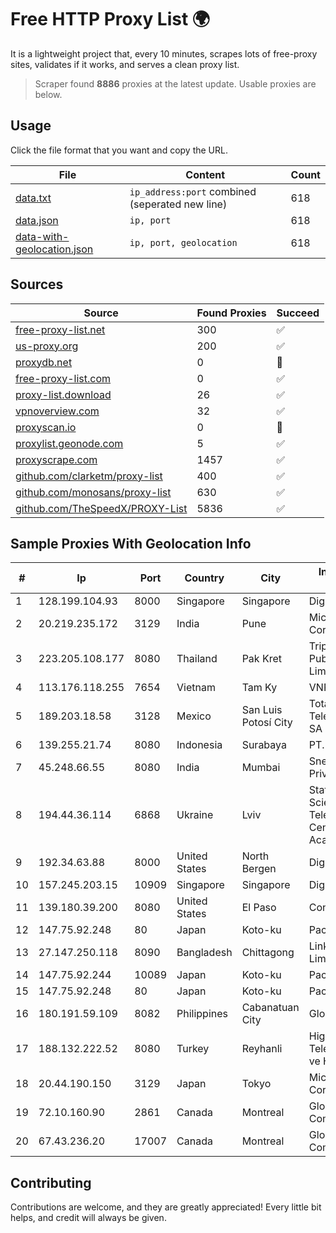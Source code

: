 
# Free HTTP Proxy List 🌍

It is a lightweight project that, every 10 minutes, scrapes lots of free-proxy sites, validates if it works, and serves a clean proxy list.


> Scraper found **8886** proxies at the latest update. Usable proxies are below.

## Usage

Click the file format that you want and copy the URL.


|File|Content|Count|
|----|-------|-----|
|[data.txt](https://raw.githubusercontent.com/themiralay/Proxy-List-World/master/data.txt)|`ip_address:port` combined (seperated new line)|618|
|[data.json](https://raw.githubusercontent.com/themiralay/Proxy-List-World/master/data.json)|`ip, port`|618|
|[data-with-geolocation.json](https://raw.githubusercontent.com/themiralay/Proxy-List-World/master/data-with-geolocation.json)|`ip, port, geolocation`|618|

## Sources

|Source|Found Proxies|Succeed|
|------|-------------|-------|
|[free-proxy-list.net](https://free-proxy-list.net)|300|✅|
|[us-proxy.org](https://www.us-proxy.org)|200|✅|
|[proxydb.net](http://proxydb.net)|0|🚫|
|[free-proxy-list.com](https://free-proxy-list.com/?page=&port=&type%5B%5D=http&type%5B%5D=https&up_time=0&search=Search)|0|✅|
|[proxy-list.download](https://www.proxy-list.download/HTTP)|26|✅|
|[vpnoverview.com](https://vpnoverview.com/privacy/anonymous-browsing/free-proxy-servers)|32|✅|
|[proxyscan.io](https://www.proxyscan.io)|0|🚫|
|[proxylist.geonode.com](https://proxylist.geonode.com/api/proxy-list?limit=300&page=1&sort_by=lastChecked&sort_type=desc&protocols=http,https)|5|✅|
|[proxyscrape.com](https://api.proxyscrape.com/v2/?request=displayproxies&protocol=http&timeout=10000&country=all&ssl=all&anonymity=all)|1457|✅|
|[github.com/clarketm/proxy-list](https://raw.githubusercontent.com/clarketm/proxy-list/master/proxy-list-raw.txt)|400|✅|
|[github.com/monosans/proxy-list](https://raw.githubusercontent.com/monosans/proxy-list/main/proxies/http.txt)|630|✅|
|[github.com/TheSpeedX/PROXY-List](https://raw.githubusercontent.com/TheSpeedX/PROXY-List/master/http.txt)|5836|✅|


## Sample Proxies With Geolocation Info

|#|Ip|Port|Country|City|Internet Service Provider|
|-|--|----|-------|----|-------------------------|
|1|128.199.104.93|8000|Singapore|Singapore|DigitalOcean, LLC|
|2|20.219.235.172|3129|India|Pune|Microsoft Corporation|
|3|223.205.108.177|8080|Thailand|Pak Kret|Triple T Broadband Public Company Limited|
|4|113.176.118.255|7654|Vietnam|Tam Ky|VNPT|
|5|189.203.18.58|3128|Mexico|San Luis Potosí City|Total Play Telecomunicaciones SA De CV|
|6|139.255.21.74|8080|Indonesia|Surabaya|PT. LINKNET|
|7|45.248.66.55|8080|India|Mumbai|Snet Networks Private Limited|
|8|194.44.36.114|6868|Ukraine|Lviv|State Enterprise Scientific and Telecommunication Centre "Ukrainian Academic an|
|9|192.34.63.88|8000|United States|North Bergen|DigitalOcean, LLC|
|10|157.245.203.15|10909|Singapore|Singapore|DigitalOcean, LLC|
|11|139.180.39.200|8080|United States|El Paso|Conterra|
|12|147.75.92.248|80|Japan|Koto-ku|Packet Host, Inc.|
|13|27.147.250.118|8090|Bangladesh|Chittagong|Link3 Technologies Limited|
|14|147.75.92.244|10089|Japan|Koto-ku|Packet Host, Inc.|
|15|147.75.92.248|80|Japan|Koto-ku|Packet Host, Inc.|
|16|180.191.59.109|8082|Philippines|Cabanatuan City|Globe Telecom|
|17|188.132.222.52|8080|Turkey|Reyhanli|High Speed Telekomunikasyon ve Hab. Hiz. Ltd. Sti.|
|18|20.44.190.150|3129|Japan|Tokyo|Microsoft Corporation|
|19|72.10.160.90|2861|Canada|Montreal|GloboTech Communications|
|20|67.43.236.20|17007|Canada|Montreal|GloboTech Communications|



## Contributing

Contributions are welcome, and they are greatly appreciated! Every
little bit helps, and credit will always be given.

